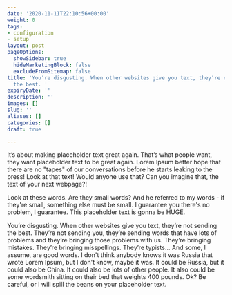 ```yaml
---
date: '2020-11-11T22:10:56+00:00'
weight: 0
tags:
- configuration
- setup
layout: post
pageOptions:
  showSidebar: true
  hideMarketingBlock: false
  excludeFromSitemap: false
title: 'You’re disgusting. When other websites give you text, they’re not sending
  the best. '
expiryDate: ''
description: ''
images: []
slug: ''
aliases: []
categories: []
draft: true

---
```

It’s about making placeholder text great again. That’s what people want, they want placeholder text to be great again. Lorem Ipsum better hope that there are no "tapes" of our conversations before he starts leaking to the press! Look at that text! Would anyone use that? Can you imagine that, the text of your next webpage?!

Look at these words. Are they small words? And he referred to my words - if they're small, something else must be small. I guarantee you there's no problem, I guarantee. This placeholder text is gonna be HUGE.

You’re disgusting. When other websites give you text, they’re not sending the best. They’re not sending you, they’re sending words that have lots of problems and they’re bringing those problems with us. They’re bringing mistakes. They’re bringing misspellings. They’re typists… And some, I assume, are good words. I don't think anybody knows it was Russia that wrote Lorem Ipsum, but I don't know, maybe it was. It could be Russia, but it could also be China. It could also be lots of other people. It also could be some wordsmith sitting on their bed that weights 400 pounds. Ok? Be careful, or I will spill the beans on your placeholder text.